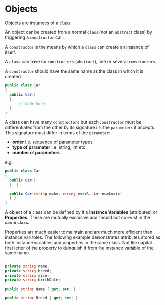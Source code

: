# Objects
Objects are instances of a `class`.

An object can be created from a normal `class` (not an `abstract` class) by triggering a `constructor` call.

A `constructor` is the means by which a `class` can create an instance of itself.

A `class` can have no `constructors` (`abstract`), one or several `constructors`.

A `constructor` should have the same name as the class in which it is created.

```cs
public class Car
{
  public Car()
  {
      // Code here
  }
}
```

A class can have many `constructors` but each `constructor` must be differentiated from the other by its signature i.e. the `parameters` it accepts
This signature must differ in terms of the `parameter`:
- **order** i.e. sequence of parameter types
- **type of paramater** i.e. string, int etc
- **number of parameters**

e.g.
```cs
public class Car
{
  public Car()
  {  }

  public Car(string make, string model, int numSeats)
  { }
}
```

A object of a class can be defined by it's **Instance Variables** (attributes) or **Properties**. These are mutually exclusive and should not co-exist in the same class.

Properties are much easier to maintain and are much more efficient than instance variables. The following example demonstrates attributes stored as both instance variables and properties in the same class. Not the capital first letter of the property to dsinguish it from the instance variable of the same name. 

```cs

private string name;
private string breed;
private string size;
private string birthDate;
            
public string Name { get; set; }

public string Breed { get; set; }
```
            
